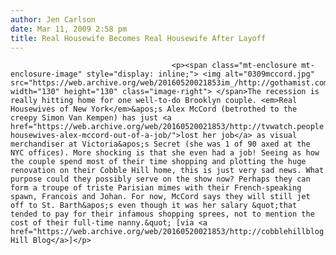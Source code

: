 ```yaml
---
author: Jen Carlson
date: Mar 11, 2009 2:58 pm
title: Real Housewife Becomes Real Housewife After Layoff
---
```


	
										<p><span class="mt-enclosure mt-enclosure-image" style="display: inline;"> <img alt="0309mccord.jpg" src="https://web.archive.org/web/20160520021853im_/http://gothamist.com/attachments/arts_jen/0309mccord.jpg" width="130" height="130" class="image-right"> </span>The recession is really hitting home for one well-to-do Brooklyn couple. <em>Real Housewives of New York</em>&apos;s Alex McCord (betrothed to the creepy Simon Van Kempen) has just <a href="https://web.archive.org/web/20160520021853/http://tvwatch.people.com/2009/03/10/real-housewives-alex-mccord-out-of-a-job/">lost her job</a> as visual merchandiser at Victoria&apos;s Secret (she was 1 of 90 axed at the NYC offices). More shocking is that she even had a job! Seeing as how the couple spend most of their time shopping and plotting the huge renovation on their Cobble Hill home, this is just very sad news. What purpose could they possibly serve on the show now? Perhaps they can form a troupe of triste Parisian mimes with their French-speaking spawn, Francois and Johan. For now, McCord says they will still jet off to St. Barth&apos;s even though it was her salary &quot;that tended to pay for their infamous shopping sprees, not to mention the cost of their full-time nanny.&quot; [via <a href="https://web.archive.org/web/20160520021853/http://cobblehillblog.com/archives/1367">Cobble Hill Blog</a>]</p>					
										
									
				